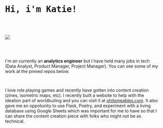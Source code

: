 <samp>
  <h1> Hi, i'm Katie! </h1>
</samp>
<br><br>

![](https://media1.giphy.com/media/ASd0Ukj0y3qMM/giphy.gif?cid=ecf05e4791b528812eb5bc06c8751b2c5f50a38134fe8c91&rid=giphy.gif)

<br><br>

I'm an currently an **analytics engineer** but I have held many jobs in tech (Data Analyst, Product Manager, Project Manager). You can see some of my work at the pinned repos below. 

<br>

I love role playing games and recently have gotten into content creation (zines, isometric maps, etc). I recently built a website to help with the ideation part of worldbuiling and you can visit it at [ohitsmeables.com](ohitsmetables.com). It also gave me an oppotunity to use Flask, Poetry, and experiment with a living database using Google Sheets which was important for me to have so that I can share the content creation piece with folks who might not be as technical.

